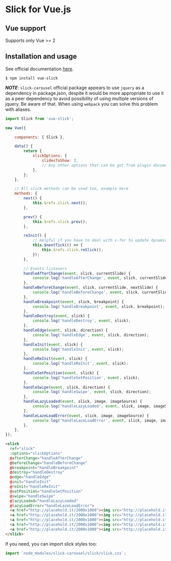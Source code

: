 # Slick for Vue.js

## Vue support

Supports only Vue >= 2

## Installation and usage

See official documentation [here](http://kenwheeler.github.io/slick).

    $ npm install vue-slick

***NOTE***: `slick-carousel` official package appears to use `jquery` as a dependency in package.json,
despite it would be more appropriate to use it as a peer dependency to avoid possibility of using multiple
versions of jquery. Be aware of that. When using `webpack` you can solve this problem with aliases.

```javascript
import Slick from 'vue-slick';

new Vue({

    components: { Slick },

    data() {
        return {
            slickOptions: {
                slidesToShow: 3,
                // Any other options that can be got from plugin documentation
            },
        };
    },

    // All slick methods can be used too, example here
    methods: {
        next() {
            this.$refs.slick.next();
        },

        prev() {
            this.$refs.slick.prev();
        },

        reInit() {
            // Helpful if you have to deal with v-for to update dynamic lists
            this.$nextTick(() => {
                this.$refs.slick.reSlick();
            });
        },

        // Events listeners
        handleAfterChange(event, slick, currentSlide) {
            console.log('handleAfterChange', event, slick, currentSlide);
        },
        handleBeforeChange(event, slick, currentSlide, nextSlide) {
            console.log('handleBeforeChange', event, slick, currentSlide, nextSlide);
        },
        handleBreakpoint(event, slick, breakpoint) {
            console.log('handleBreakpoint', event, slick, breakpoint);
        },
        handleDestroy(event, slick) {
            console.log('handleDestroy', event, slick);
        },
        handleEdge(event, slick, direction) {
            console.log('handleEdge', event, slick, direction);
        },
        handleInit(event, slick) {
            console.log('handleInit', event, slick);
        },
        handleReInit(event, slick) {
            console.log('handleReInit', event, slick);
        },
        handleSetPosition(event, slick) {
            console.log('handleSetPosition', event, slick);
        },
        handleSwipe(event, slick, direction) {
            console.log('handleSwipe', event, slick, direction);
        },
        handleLazyLoaded(event, slick, image, imageSource) {
            console.log('handleLazyLoaded', event, slick, image, imageSource);
        },
        handleLazeLoadError(event, slick, image, imageSource) {
            console.log('handleLazeLoadError', event, slick, image, imageSource);
        },
    },
});
```

```html
<slick
  ref="slick"
  :options="slickOptions"
  @afterChange="handleAfterChange"
  @beforeChange="handleBeforeChange"
  @breakpoint="handleBreakpoint"
  @destroy="handleDestroy"
  @edge="handleEdge"
  @init="handleInit"
  @reInit="handleReInit"
  @setPosition="handleSetPosition"
  @swipe="handleSwipe"
  @lazyLoaded="handleLazyLoaded"
  @lazyLoadError="handleLazeLoadError">
  <a href="http://placehold.it/2000x1000"><img src="http://placehold.it/2000x1000" alt=""></a>
  <a href="http://placehold.it/2000x1000"><img src="http://placehold.it/2000x1000" alt=""></a>
  <a href="http://placehold.it/2000x1000"><img src="http://placehold.it/2000x1000" alt=""></a>
  <a href="http://placehold.it/2000x1000"><img src="http://placehold.it/2000x1000" alt=""></a>
  <a href="http://placehold.it/2000x1000"><img src="http://placehold.it/2000x1000" alt=""></a>
</slick>
```

If you need, you can import slick styles too:

```javascript
import `node_modules/slick-carousel/slick/slick.css`;
```

